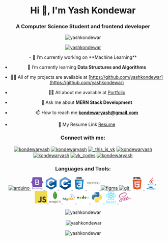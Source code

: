 <h1 align="center">Hi 👋, I'm Yash Kondewar</h1>
<h3 align="center">A Computer Science Student and frontend developer</h3>

<p align="center"> <img src="https://komarev.com/ghpvc/?username=yashkondewar&label=Profile%20views&color=0e75b6&style=flat" alt="yashkondewar" /> </p>

<p align="center"> <a href="https://github.com/ryo-ma/github-profile-trophy"><img src="https://github-profile-trophy.vercel.app/?username=yashkondewar" alt="yashkondewar" /></a> </p>
<div align="center">
- 🔭 I’m currently working on **Machine Learning**

- 🌱 I’m currently learning **Data Structures and Algorithms**

- 👨‍💻 All of my projects are available at [https://github.com/yashkondewar](https://github.com/yashkondewar)

- 👨‍💻 All about me available at [Portfolio](https://yashkondewar.github.io/PortfolioWebsite/)

- 💬 Ask me about **MERN Stack Development**

- 📫 How to reach me **kondewaryash@gmail.com**

- 📄 My Resume Link [Resume](https://yashkondewar.github.io/PortfolioWebsite/pdf/Yash_Kondewar.pdf)
</div>
<h3 align="center">Connect with me:</h3>
<p align="center">
<a href="https://codepen.io/kondewaryash" target="blank"><img align="center" src="https://raw.githubusercontent.com/rahuldkjain/github-profile-readme-generator/master/src/images/icons/Social/codepen.svg" alt="kondewaryash" height="30" width="40" /></a>
<a href="https://linkedin.com/in/kondewaryash" target="blank"><img align="center" src="https://raw.githubusercontent.com/rahuldkjain/github-profile-readme-generator/master/src/images/icons/Social/linked-in-alt.svg" alt="kondewaryash" height="30" width="40" /></a>
<a href="https://instagram.com/_this_is_yk" target="blank"><img align="center" src="https://raw.githubusercontent.com/rahuldkjain/github-profile-readme-generator/master/src/images/icons/Social/instagram.svg" alt="_this_is_yk" height="30" width="40" /></a>
<a href="https://www.codechef.com/users/kondewaryash" target="blank"><img align="center" src="https://cdn.jsdelivr.net/npm/simple-icons@3.1.0/icons/codechef.svg" alt="kondewaryash" height="30" width="40" /></a>
<a href="https://www.hackerrank.com/kondewaryash" target="blank"><img align="center" src="https://raw.githubusercontent.com/rahuldkjain/github-profile-readme-generator/master/src/images/icons/Social/hackerrank.svg" alt="kondewaryash" height="30" width="40" /></a>
<a href="https://www.leetcode.com/yk_codes" target="blank"><img align="center" src="https://raw.githubusercontent.com/rahuldkjain/github-profile-readme-generator/master/src/images/icons/Social/leet-code.svg" alt="yk_codes" height="30" width="40" /></a>
<a href="https://auth.geeksforgeeks.org/user/kondewaryash" target="blank"><img align="center" src="https://raw.githubusercontent.com/rahuldkjain/github-profile-readme-generator/master/src/images/icons/Social/geeks-for-geeks.svg" alt="kondewaryash" height="30" width="40" /></a>
</p>

<h3 align="center">Languages and Tools:</h3>
<p align="center"> <a href="https://www.arduino.cc/" target="_blank" rel="noreferrer"> <img src="https://cdn.worldvectorlogo.com/logos/arduino-1.svg" alt="arduino" width="40" height="40"/> </a> <a href="https://getbootstrap.com" target="_blank" rel="noreferrer"> <img src="https://raw.githubusercontent.com/devicons/devicon/master/icons/bootstrap/bootstrap-plain-wordmark.svg" alt="bootstrap" width="40" height="40"/> </a> <a href="https://www.cprogramming.com/" target="_blank" rel="noreferrer"> <img src="https://raw.githubusercontent.com/devicons/devicon/master/icons/c/c-original.svg" alt="c" width="40" height="40"/> </a> <a href="https://www.w3schools.com/cpp/" target="_blank" rel="noreferrer"> <img src="https://raw.githubusercontent.com/devicons/devicon/master/icons/cplusplus/cplusplus-original.svg" alt="cplusplus" width="40" height="40"/> </a> <a href="https://www.w3schools.com/css/" target="_blank" rel="noreferrer"> <img src="https://raw.githubusercontent.com/devicons/devicon/master/icons/css3/css3-original-wordmark.svg" alt="css3" width="40" height="40"/> </a> <a href="https://expressjs.com" target="_blank" rel="noreferrer"> <img src="https://raw.githubusercontent.com/devicons/devicon/master/icons/express/express-original-wordmark.svg" alt="express" width="40" height="40"/> </a> <a href="https://www.figma.com/" target="_blank" rel="noreferrer"> <img src="https://www.vectorlogo.zone/logos/figma/figma-icon.svg" alt="figma" width="40" height="40"/> </a> <a href="https://git-scm.com/" target="_blank" rel="noreferrer"> <img src="https://www.vectorlogo.zone/logos/git-scm/git-scm-icon.svg" alt="git" width="40" height="40"/> </a> <a href="https://www.w3.org/html/" target="_blank" rel="noreferrer"> <img src="https://raw.githubusercontent.com/devicons/devicon/master/icons/html5/html5-original-wordmark.svg" alt="html5" width="40" height="40"/> </a> <a href="https://www.java.com" target="_blank" rel="noreferrer"> <img src="https://raw.githubusercontent.com/devicons/devicon/master/icons/java/java-original.svg" alt="java" width="40" height="40"/> </a> <a href="https://developer.mozilla.org/en-US/docs/Web/JavaScript" target="_blank" rel="noreferrer"> <img src="https://raw.githubusercontent.com/devicons/devicon/master/icons/javascript/javascript-original.svg" alt="javascript" width="40" height="40"/> </a> <a href="https://www.mongodb.com/" target="_blank" rel="noreferrer"> <img src="https://raw.githubusercontent.com/devicons/devicon/master/icons/mongodb/mongodb-original-wordmark.svg" alt="mongodb" width="40" height="40"/> </a> <a href="https://www.mysql.com/" target="_blank" rel="noreferrer"> <img src="https://raw.githubusercontent.com/devicons/devicon/master/icons/mysql/mysql-original-wordmark.svg" alt="mysql" width="40" height="40"/> </a> <a href="https://nodejs.org" target="_blank" rel="noreferrer"> <img src="https://raw.githubusercontent.com/devicons/devicon/master/icons/nodejs/nodejs-original-wordmark.svg" alt="nodejs" width="40" height="40"/> </a> <a href="https://www.python.org" target="_blank" rel="noreferrer"> <img src="https://raw.githubusercontent.com/devicons/devicon/master/icons/python/python-original.svg" alt="python" width="40" height="40"/> </a> <a href="https://reactjs.org/" target="_blank" rel="noreferrer"> <img src="https://raw.githubusercontent.com/devicons/devicon/master/icons/react/react-original-wordmark.svg" alt="react" width="40" height="40"/> </a> <a href="https://sass-lang.com" target="_blank" rel="noreferrer"> <img src="https://raw.githubusercontent.com/devicons/devicon/master/icons/sass/sass-original.svg" alt="sass" width="40" height="40"/> </a> </p>

<p align="center"><img align="center" src="https://github-readme-stats.vercel.app/api/top-langs?username=yashkondewar&show_icons=true&locale=en&layout=compact" alt="yashkondewar" /></p>

<p align="center">&nbsp;<img align="center" src="https://github-readme-stats.vercel.app/api?username=yashkondewar&show_icons=true&locale=en" alt="yashkondewar" /></p>

<p align="center"><img align="center" src="https://github-readme-streak-stats.herokuapp.com/?user=yashkondewar&" alt="yashkondewar" /></p>
